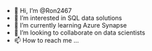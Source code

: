 - 👋 Hi, I’m @Ron2467
- 👀 I’m interested in SQL data solutions
- 🌱 I’m currently learning Azure Synapse
- 💞️ I’m looking to collaborate on data scientists
- 📫 How to reach me ...

<!---
Ron2467/Ron2467 is a ✨ special ✨ repository because its `README.md` (this file) appears on your GitHub profile.
You can click the Preview link to take a look at your changes.
--->
